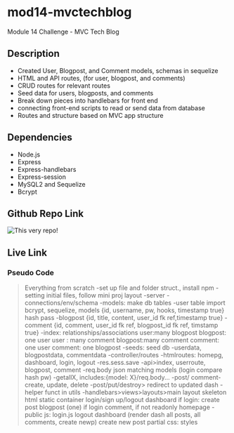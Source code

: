 # mod14-mvctechblog
Module 14 Challenge - MVC Tech Blog

## Description
- Created User, Blogpost, and Comment models, schemas in sequelize
- HTML and API routes, (for user, blogpost, and comments)
- CRUD routes for relevant routes
- Seed data for users, blogposts, and comments
- Break down pieces into handlebars for front end
- connecting front-end scripts to read or send data from database
- Routes and structure based on MVC app structure

## Dependencies
- Node.js
- Express
- Express-handlebars
- Express-session
- MySQL2 and Sequelize
- Bcrypt

## Github Repo Link

![This very repo!](https://github.com/kumih0/mod14-mvctechblog)

## Live Link



### Pseudo Code
>Everything from scratch
-set up file and folder struct., install npm
-setting initial files, follow mini proj layout
    -server
    -connections/env/schema
-models: make db tables
    -user table
        import bcrypt, sequelize, models
        {id, username, pw, hooks, timestamp true}
        hash pass
    -blogpost
        {id, title, content, user_id fk ref,timestamp true}
    -comment
        {id, comment,  user_id fk ref, blogpost_id fk ref, timstamp true}
    -index: relationships/associations
        user:many blogpost
        blogpost: one user
        user : many comment
        blogpost:many comment
        comment: one user
        comment: one blogpost
-seeds: seed db
    -userdata, blogpostdata, commentdata
-controller/routes
    -htmlroutes: homepg, dashboard, login, logout
    -res.sess.save
    -api>index, userroute, blogpost, comment
        -req.body json matching models (login compare hash pw)
    -getallX, includes:{model: X}/req.body...
    -post/ comment-create, update, delete
        -post/put/destroy> redirect to updated dash
-helper funct in utils
-handlebars>views>layouts>main
    layout skeleton html
    static container
    login/sign up/logout
    dashboard if login: create post
    blogpost (one) if login comment, if not readonly
    homepage
-public 
    js:
        login.js
        logout
        dashboard (render dash all posts, all comments, create newp)
        create new post partial
    css:
        styles
